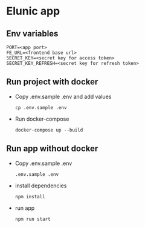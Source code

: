 # Elunic app


## Env variables 

```
PORT=<app port>
FE_URL=<frontend base url> 
SECRET_KEY=<secret key for access token> 
SECRET_KEY_REFRESH=<secret key for refresh token> 
```

## Run project with docker

- Copy .env.sample .env and add values

    ```cp .env.sample .env```

- Run docker-compose

    ```docker-compose up --build```


## Run app without docker

- Copy .env.sample .env

    ```.env.sample .env```

- install dependencies

    ```npm install```
- run app

    ```npm run start```

